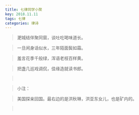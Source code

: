 ```yaml
---
title: 七律同学小聚
key: 2018.11.11
tags: 七律
categories: 律诗
---
```


<blockquote class="blockquote-center">淝城结伴聚同窗，谈吐吃喝味道长。
</blockquote>
<blockquote class="blockquote-center">一旦闲身话似水，三年陌面鬓如霜。
</blockquote>
<blockquote class="blockquote-center">羞言花季千般绿，浑语老枝百样黄。
</blockquote>
<blockquote class="blockquote-center">把盏几巡戏调侃，佳缘造就读书郎。
</blockquote>
<blockquote class="blockquote-center"></br>
</blockquote>
<blockquote class="blockquote-center">小注：
</blockquote>
<blockquote class="blockquote-center">美国探亲回国。最右边的是洪秋琳，洪亚东女儿，也是矿内的。
</blockquote>
<blockquote class="blockquote-center"></br>
</blockquote>
